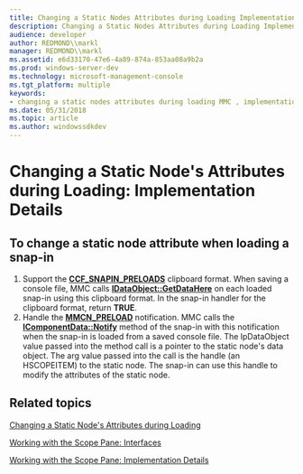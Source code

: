 ```yaml
---
title: Changing a Static Nodes Attributes during Loading Implementation Details
description: Changing a Static Nodes Attributes during Loading Implementation Details
audience: developer
author: REDMOND\\markl
manager: REDMOND\\markl
ms.assetid: e6d33170-47e6-4a89-874a-853aa08a9b2a
ms.prod: windows-server-dev
ms.technology: microsoft-management-console
ms.tgt_platform: multiple
keywords:
- changing a static nodes attributes during loading MMC , implementation details
ms.date: 05/31/2018
ms.topic: article
ms.author: windowssdkdev
---
```


# Changing a Static Node's Attributes during Loading: Implementation Details

## To change a static node attribute when loading a snap-in

1.  Support the [**CCF\_SNAPIN\_PRELOADS**](ccf-snapin-preloads.md) clipboard format. When saving a console file, MMC calls [**IDataObject::GetDataHere**](_ole_idataobject_getdatahere) on each loaded snap-in using this clipboard format. In the snap-in handler for the clipboard format, return **TRUE**.
2.  Handle the [**MMCN\_PRELOAD**](mmcn-preload.md) notification. MMC calls the [**IComponentData::Notify**](icomponentdata-notify.md) method of the snap-in with this notification when the snap-in is loaded from a saved console file. The lpDataObject value passed into the method call is a pointer to the static node's data object. The arg value passed into the call is the handle (an HSCOPEITEM) to the static node. The snap-in can use this handle to modify the attributes of the static node.

## Related topics

<dl> <dt>

[Changing a Static Node's Attributes during Loading](changing-a-static-node-s-attributes-during-loading.md)
</dt> <dt>

[Working with the Scope Pane: Interfaces](working-with-the-scope-pane-interfaces.md)
</dt> <dt>

[Working with the Scope Pane: Implementation Details](working-with-the-scope-pane-implementation-details.md)
</dt> </dl>

 

 




